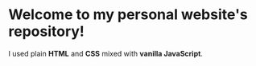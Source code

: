 # Welcome to my personal website's repository!

I used plain **HTML** and **CSS** mixed with **vanilla JavaScript**.


